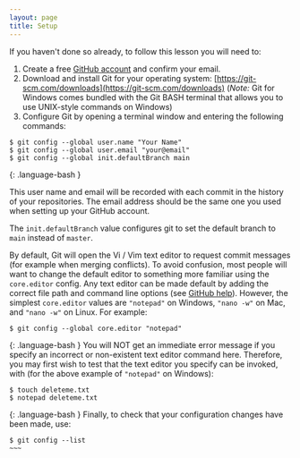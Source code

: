 ```yaml
---
layout: page
title: Setup
---
```


If you haven't done so already, to follow this lesson you will need to:

1. Create a free [GitHub account](https://github.com/join) and confirm your email.
2. Download and install Git for your operating system: [https://git-scm.com/downloads](https://git-scm.com/downloads) (*Note:* Git for Windows comes bundled with the Git BASH terminal that allows you to use UNIX-style commands on Windows)
3. Configure Git by opening a terminal window and entering the following commands:

~~~
$ git config --global user.name "Your Name"
$ git config --global user.email "your@email"
$ git config --global init.defaultBranch main
~~~
{: .language-bash }

This user name and email will be recorded with each commit in the history of your repositories.
The email address should be the same one you used when setting up your GitHub account.

The `init.defaultBranch` value configures git to set the default branch to `main` instead of `master`.

By default, Git will open the Vi / Vim text editor to request commit messages (for example when merging conflicts).
To avoid confusion, most people will want to change the default editor to something more familiar using the `core.editor` config.
Any text editor can be made default by adding the correct file path and command line options (see [GitHub help](https://help.github.com/articles/associating-text-editors-with-git/)).
However, the simplest `core.editor` values are `"notepad"` on Windows,  `"nano -w"` on Mac, and `"nano -w"` on Linux.
For example:

~~~
$ git config --global core.editor "notepad"
~~~
{: .language-bash }
You will NOT get an immediate error message if you specify an incorrect or non-existent text editor command here. Therefore, you may first wish to test that the text editor you specify can be invoked, with (for the above example of `"notepad"` on Windows):

~~~
$ touch deleteme.txt
$ notepad deleteme.txt
~~~
{: .language-bash }
Finally, to check that your configuration changes have been made, use:
~~~~
$ git config --list
~~~
